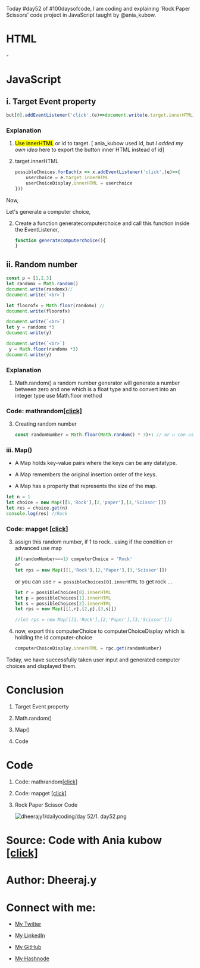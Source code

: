 Today #day52 of #100daysofcode, I am coding and explaining 'Rock Paper Scissors' code project in JavaScript taught by @ania\_kubow.

# HTML

\-

# JavaScript

## **i. Target Event property**

```javascript
but[0].addEventListener('click',(e)=>document.write(e.target.innerHTML))
```

### Explanation

1.  <mark>Use innerHTML</mark> or id to target. \[ ania\_kubow used id, but *I added my own idea* here to export the button inner HTML instead of id\]
    

1.  target.innerHTML
    
    ```javascript
    possibleChoices.forEach(x => x.addEventListener('click',(e)=>{
        userchoice = e.target.innerHTML
        userChoiceDisplay.innerHTML = userchoice
    }))
    ```
    

Now,

Let's generate a computer choice,

2.  Create a function generatecomputerchoice and call this function inside the EventListener,
    
    ```javascript
    function generatecomputerchoice(){
    }
    ```
    

## ii. Random number

```javascript
const p = [1,2,3]
let randomx = Math.random() 
document.write(randomx)//
document.write(`<br>`)

let floorofx = Math.floor(randomx) //
document.write(floorofx)

document.write(`<br>`)
let y = randomx *3
document.write(y)

document.write(`<br>`)
 y = Math.floor(randomx *3)
document.write(y)
```

### Explanation

1.  Math.random() a random number generator will generate a number between zero and one which is a float type and to convert into an integer type use Math.floor method
    

### Code: mathrandom[\[click\]](https://www.sololearn.com/compiler-playground/WtIs2EDSjut6)

3.  Creating random number
    
    ```javascript
    const randomNumber = Math.floor(Math.random() * 3)+1 // or u can use possibleChoices.length
    ```
    

### iii. Map()

*   A Map holds key-value pairs where the keys can be any datatype.
    
*   A Map remembers the original insertion order of the keys.
    
*   A Map has a property that represents the size of the map.
    

```javascript
let n = 1
let choice = new Map([[1,'Rock'],[2,'paper'],[3,'Scissor']])
let res = choice.get(n)
console.log(res) //Rock
```

### Code: mapget [\[click\]](https://www.sololearn.com/compiler-playground/WJidyM9AFzJo)

3.  assign this random number, if 1 to rock.. using if the condition or advanced use map
    
    ```javascript
    if(randomNumber===1) computerChoice = 'Rock'
    or 
    let rps = new Map([[1,'Rock'],[2,'Paper'],[3,'Scissor']])
    ```
    
    or you can use `r = possibleChoices[0].innerHTML` to get rock ...
    
    ```javascript
    let r = possibleChoices[0].innerHTML
    let p = possibleChoices[1].innerHTML
    let s = possibleChoices[2].innerHTML
    let rps = new Map([[1,r],[2,p],[3,s]])
    
    //let rps = new Map([[1,'Rock'],[2,'Paper'],[3,'Scissor']])
    ```
    

5.  now, export this computerChoice to computerChoiceDisplay which is holding the id computer-choice
    
    ```javascript
    computerChoiceDisplay.innerHTML = rpc.get(randomNumber)
    ```
    

Today, we have successfully taken user input and generated computer choices and displayed them.

# Conclusion

1.  Target Event property
    
2.  Math.random()
    
3.  Map()
    
4.  Code
    

# Code

1.  Code: mathrandom[\[click\]](https://www.sololearn.com/compiler-playground/WtIs2EDSjut6)
    
2.  Code: mapget [\[click\]](https://www.sololearn.com/compiler-playground/WJidyM9AFzJo)
    
3.  Rock Paper Scissor Code
    
    ![dheerajy1/dailycoding/day 52/1. day52.png]()
    

# Source: Code with Ania kubow [\[click\]](https://www.youtube.com/watch?v=RwFeg0cEZvQ)

# Author: Dheeraj.y

# Connect with me:

*   [My Twitter](https://twitter.com/yssdheeraj)
    
*   [My LinkedIn](https://www.linkedin.com/in/dheerajy1/)
    
*   [My GitHub](https://github.com/dheerajy1)
    
*   [My Hashnode](https://dheerajy1.hashnode.dev/)